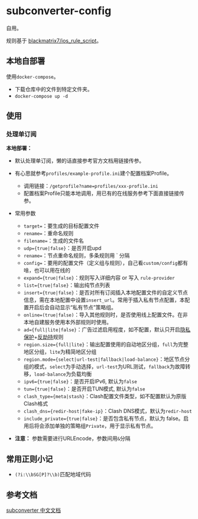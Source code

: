 subconverter-config
===

自用。

规则基于 [blackmatrix7/ios_rule_script](https://github.com/blackmatrix7/ios_rule_script)。

## 本地自部署

使用`docker-compose`。
- 下载仓库中的文件到特定文件夹。
- `docker-compose up -d`

## 使用

### 处理单订阅

**本地部署：**

- 默认处理单订阅，懒的话直接参考官方文档用链接传参。
- 有心思就参考`profiles/example-profile.ini`建个配置档案Profile。
    - 调用链接：`/getprofile?name=profiles/xxx-profile.ini`
    - 配置档案Profile只能本地调用，用已有的在线服务参考下面直接链接传参。
- 常用参数
    - `target=`：要生成的目标配置文件
    - `rename=`：重命名规则
    - `filename=`：生成的文件名
    - `udp={true|false}`：是否开启upd
    - `rename=`：节点重命名规则，多条规则用 ` 分隔
    - `config=`：要用的配置文件（定义组与规则），自己看`custom/config`都有啥，也可以用在线的
    - `expand={true|false}`：规则写入详细内容 or 写入 `rule-provider`
    - `list={true|false}`：输出纯节点列表
    - `insert={true|false}`：是否对所有订阅插入本地配置文件的自定义节点信息，需在本地配置中设置`insert_url`。常用于插入私有节点配置，本配置开启后会自动显示“私有节点”策略组。
    - `online=(true|false)`：导入其他规则时，是否使用线上配置文件。在非本地自建服务使用本外部规则时使用。
    - `ad={full|lite|false}`：广告过滤启用程度，如不配置，默认只开启[隐私保护](https://github.com/blackmatrix7/ios_rule_script/tree/master/rule/Clash/Privacy)+[反劫持](https://github.com/blackmatrix7/ios_rule_script/tree/master/rule/Clash/Hijacking)规则
    - `region.size={full|lite}`：输出配置使用的自动地区分组，`full`为完整地区分组，`lite`为精简地区分组
    - `region.mode={select|url-test|fallback|load-balance}`：地区节点分组的模式，`select`为手动选择，`url-test`为URL测试，`fallback`为故障转移，`load-balance`为负载均衡
    - `ipv6={true|false}`：是否开启IPv6, 默认为`false`
    - `tun={true|false}`：是否开启TUN模式, 默认为`false`
    - `clash_type={meta|stash}`：Clash配置文件类型，如不配置默认为原版Clash格式
    - `clash_dns={redir-host|fake-ip}`：Clash DNS模式，默认为`redir-host`
    - `include_private={true|false}`：是否包含私有节点，默认为 false。启用后将会添加单独的策略组`Private`，用于显示私有节点。

- **注意：** 参数需要进行URLEncode，参数间用`&`分隔

## 常用正则小记

- `(?i:\\bSG[P]?\\b)`匹配地域代码

## 参考文档
[subconverter 中文文档](https://github.com/tindy2013/subconverter/blob/master/README-cn.md)